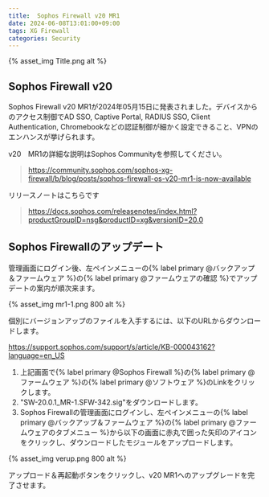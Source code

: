 ```yaml
---
title:  Sophos Firewall v20 MR1
date: 2024-06-08T13:01:00+09:00
tags: XG Firewall
categories: Security
---
```


{% asset_img Title.png alt %}

## Sophos Firewall v20

Sophos Firewall v20 MR1が2024年05月15日に発表されました。デバイスからのアクセス制御でAD SSO, Captive Portal, RADIUS SSO, Client Authentication, Chromebookなどの認証制御が細かく設定できること、VPNのエンハンスが挙げられます。 
<!-- more -->

v20　MR1の詳細な説明はSophos Communityを参照してください。
> <https://community.sophos.com/sophos-xg-firewall/b/blog/posts/sophos-firewall-os-v20-mr1-is-now-available>

リリースノートはこちらです
> <https://docs.sophos.com/releasenotes/index.html?productGroupID=nsg&productID=xg&versionID=20.0>

## Sophos Firewallのアップデート

管理画面にログイン後、左ペインメニューの{% label primary @バックアップ＆ファームウェア %}の{% label primary @ファームウェアの確認 %}でアップデートの案内が順次来ます。

{% asset_img mr1-1.png 800 alt %}

個別にバージョンアップのファイルを入手するには、以下のURLからダウンロードします。

<https://support.sophos.com/support/s/article/KB-000043162?language=en_US>

1. 上記画面で{% label primary @Sophos Firewall %}の{% label primary @ファームウェア %}の{% label primary @ソフトウェア %}のLinkをクリックします。
2. "SW-20.0.1_MR-1.SFW-342.sig"をダウンロードします。
3. Sophos Firewallの管理画面にログインし、左ペインメニューの{% label primary @バックアップ＆ファームウェア %}の{% label primary @ファームウェアのタブメニュー %}から以下の画面に赤丸で囲った矢印のアイコンをクリックし、ダウンロードしたモジュールをアップロードします。

{% asset_img verup.png 800 alt %}

アップロード＆再起動ボタンをクリックし、v20 MR1へのアップグレードを完了させます。

